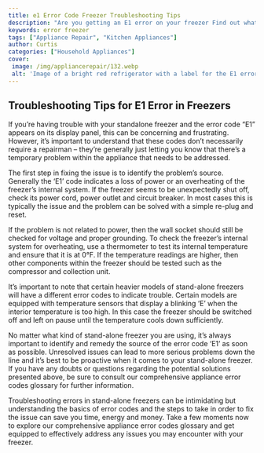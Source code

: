 ```yaml
---
title: e1 Error Code Freezer Troubleshooting Tips
description: "Are you getting an E1 error on your freezer Find out what it means and some easy troubleshooting tips to get it running again in this blog post"
keywords: error freezer
tags: ["Appliance Repair", "Kitchen Appliances"]
author: Curtis
categories: ["Household Appliances"]
cover: 
 image: /img/appliancerepair/132.webp
 alt: 'Image of a bright red refrigerator with a label for the E1 error code near the temperature control panel'
---
```

## Troubleshooting Tips for E1 Error in Freezers

If you’re having trouble with your standalone freezer and the error code “E1” appears on its display panel, this can be concerning and frustrating. However, it’s important to understand that these codes don’t necessarily require a repairman – they’re generally just letting you know that there’s a temporary problem within the appliance that needs to be addressed. 

The first step in fixing the issue is to identify the problem’s source. Generally the ‘E1’ code indicates a loss of power or an overheating of the freezer’s internal system. If the freezer seems to be unexpectedly shut off, check its power cord, power outlet and circuit breaker. In most cases this is typically the issue and the problem can be solved with a simple re-plug and reset. 

If the problem is not related to power, then the wall socket should still be checked for voltage and proper grounding. To check the freezer’s internal system for overheating, use a thermometer to test its internal temperature and ensure that it is at 0°F. If the temperature readings are higher, then other components within the freezer should be tested such as the compressor and collection unit. 

It’s important to note that certain heavier models of stand-alone freezers will have a different error codes to indicate trouble. Certain models are equipped with temperature sensors that display a blinking ‘E’ when the interior temperature is too high. In this case the freezer should be switched off and left on pause until the temperature cools down sufficiently.

No matter what kind of stand-alone freezer you are using, it’s always important to identify and remedy the source of the error code ‘E1’ as soon as possible. Unresolved issues can lead to more serious problems down the line and it’s best to be proactive when it comes to your stand-alone freezer. If you have any doubts or questions regarding the potential solutions presented above, be sure to consult our comprehensive appliance error codes glossary for further information. 

Troubleshooting errors in stand-alone freezers can be intimidating but understanding the basics of error codes and the steps to take in order to fix the issue can save you time, energy and money. Take a few moments now to explore our comprehensive appliance error codes glossary and get equipped to effectively address any issues you may encounter with your freezer.
